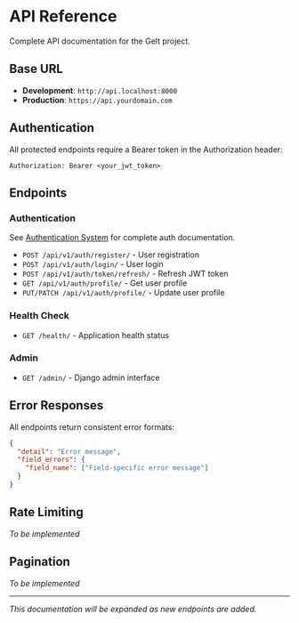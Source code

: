 # API Reference

Complete API documentation for the Gelt project.

## Base URL
- **Development**: `http://api.localhost:8000`
- **Production**: `https://api.yourdomain.com`

## Authentication
All protected endpoints require a Bearer token in the Authorization header:
```
Authorization: Bearer <your_jwt_token>
```

## Endpoints

### Authentication
See [Authentication System](./authentication.md) for complete auth documentation.

- `POST /api/v1/auth/register/` - User registration
- `POST /api/v1/auth/login/` - User login
- `POST /api/v1/auth/token/refresh/` - Refresh JWT token
- `GET /api/v1/auth/profile/` - Get user profile
- `PUT/PATCH /api/v1/auth/profile/` - Update user profile

### Health Check
- `GET /health/` - Application health status

### Admin
- `GET /admin/` - Django admin interface

## Error Responses

All endpoints return consistent error formats:

```json
{
  "detail": "Error message",
  "field_errors": {
    "field_name": ["Field-specific error message"]
  }
}
```

## Rate Limiting
*To be implemented*

## Pagination
*To be implemented*

---
*This documentation will be expanded as new endpoints are added.*